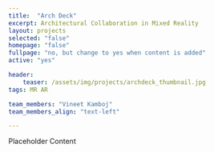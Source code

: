 ```yaml
---
title:  "Arch Deck"
excerpt: Architectural Collaboration in Mixed Reality
layout: projects
selected: "false"
homepage: "false"  
fullpage: "no, but change to yes when content is added"
active: "yes"

header:
    teaser: /assets/img/projects/archdeck_thumbnail.jpg
tags: MR AR

team_members: "Vineet Kamboj"
team_members_align: "text-left"

---
```


Placeholder Content
